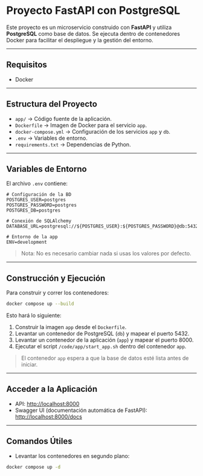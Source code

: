 # Proyecto FastAPI con PostgreSQL

Este proyecto es un microservicio construido con **FastAPI** y utiliza **PostgreSQL** como base de datos. Se ejecuta dentro de contenedores Docker para facilitar el despliegue y la gestión del entorno.

---

## Requisitos

* Docker 

---

## Estructura del Proyecto

* `app/` → Código fuente de la aplicación.
* `Dockerfile` → Imagen de Docker para el servicio `app`.
* `docker-compose.yml` → Configuración de los servicios `app` y `db`.
* `.env` → Variables de entorno.
* `requirements.txt` → Dependencias de Python.

---

## Variables de Entorno

El archivo `.env` contiene:

```env
# Configuración de la BD
POSTGRES_USER=postgres
POSTGRES_PASSWORD=postgres
POSTGRES_DB=postgres

# Conexión de SQLAlchemy
DATABASE_URL=postgresql://${POSTGRES_USER}:${POSTGRES_PASSWORD}@db:5432/${POSTGRES_DB}

# Entorno de la app
ENV=development
```

> Nota: No es necesario cambiar nada si usas los valores por defecto.

---

## Construcción y Ejecución

Para construir y correr los contenedores:

```bash
docker compose up --build
```

Esto hará lo siguiente:

1. Construir la imagen `app` desde el `Dockerfile`.
2. Levantar un contenedor de PostgreSQL (`db`) y mapear el puerto 5432.
3. Levantar un contenedor de la aplicación (`app`) y mapear el puerto 8000.
4. Ejecutar el script `/code/app/start_app.sh` dentro del contenedor `app`.

> El contenedor `app` espera a que la base de datos esté lista antes de iniciar.

---

## Acceder a la Aplicación

* API: [http://localhost:8000](http://localhost:8000)
* Swagger UI (documentación automática de FastAPI): [http://localhost:8000/docs](http://localhost:8000/docs)

---

## Comandos Útiles

* Levantar los contenedores en segundo plano:

```bash
docker compose up -d
```
